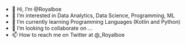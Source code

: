 - 👋 Hi, I’m @Royalboe
- 👀 I’m interested in Data Analytics, Data Science, Programming, ML
- 🌱 I’m currently learning Programming Languages (Kotlin and Python)
- 💞️ I’m looking to collaborate on ...
- 📫 How to reach me on Twitter at @_Royalboe

<!---
Royalboe/Royalboe is a ✨ special ✨ repository because its `README.md` (this file) appears on your GitHub profile.
You can click the Preview link to take a look at your changes.
--->
